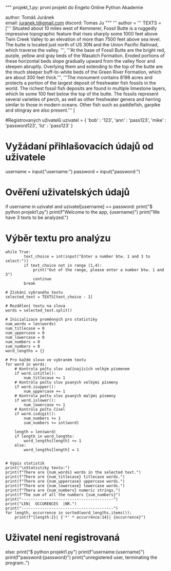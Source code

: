 """
projekt_1.py: první projekt do Engeto Online Python Akademie

author: Tomáš Juránek   
email: juranek.t@gmail.com
discord: Tomas Ju
"""
'''
author =
'''
TEXTS = ['''
Situated about 10 miles west of Kemmerer,
Fossil Butte is a ruggedly impressive
topographic feature that rises sharply
some 1000 feet above Twin Creek Valley
to an elevation of more than 7500 feet
above sea level. The butte is located just
north of US 30N and the Union Pacific Railroad,
which traverse the valley. ''',
 '''At the base of Fossil Butte are the bright
red, purple, yellow and gray beds of the Wasatch
Formation. Eroded portions of these horizontal
beds slope gradually upward from the valley floor
and steepen abruptly. Overlying them and extending
to the top of the butte are the much steeper
buff-to-white beds of the Green River Formation,
which are about 300 feet thick.''',
'''The monument contains 8198 acres and protects
a portion of the largest deposit of freshwater fish
fossils in the world. The richest fossil fish deposits
are found in multiple limestone layers, which lie some
100 feet below the top of the butte. The fossils
represent several varieties of perch, as well as
other freshwater genera and herring similar to those
in modern oceans. Other fish such as paddlefish,
garpike and stingray are also present.'''
]

#Registrovaných uživatelů
uzivatel = {
            'bob' : '123',
            'ann' : 'pass123',
            'mike' : 'password123',
            'liz' : 'pass123'
}

# Vyžádaní přihlašovacích údajů od uživatele
username = input("username:")
password = input("password:")

# Ověření uživatelských údajů
if username in uzivatel and uzivatel[username] == password:
    print("$ python projekt1.py")
    print(f"Welcome to the app, {username}")
    print("We have 3 texts to be analyzed.")


# Výběr textu pro analýzu
    while True:
            text_choice = int(input("Enter a number btw. 1 and 3 to select:"))
            if text_choice not in range (1,4):
                print("Out of the range, please enter a number btw. 1 and 3")
                continue
            break
    
    # Získání vybraného textu
    selected_text = TEXTS[text_choice - 1]

    # Rozdělení textu na slova
    words = selected_text.split()

    # Inicializace proměnných pro statistiky
    num_words = len(words)
    num_titlecase = 0
    num_uppercase = 0
    num_lowercase = 0
    num_numbers = 0
    sum_numbers = 0
    word_lengths = {}
    
    # Pro každé slovo ve vybraném textu
    for word in words:
        # Kontrola počtu slov začínajících velkým písmenem
        if word.istitle():
            num_titlecase += 1
        # Kontrola počtu slov psaných velkými písmeny
        if word.isupper():
            num_uppercase += 1
        # Kontrola počtu slov psaných malými písmeny
        if word.islower():
            num_lowercase += 1
        # Kontrola počtu čísel
        if word.isdigit():
            num_numbers += 1
            sum_numbers += int(word)
        
        length = len(word)
        if length in word_lengths:
            word_lengths[length] += 1
        else:
            word_lengths[length] = 1
        

    # Výpis statistik
    print("\nStatistiky textu:")
    print(f"There are {num_words} words in the selected text.")
    print(f"There are {num_titlecase} titlecase words.")
    print(f"There are {num_uppercase} uppercase words.")
    print(f"There are {num_lowercase} lowercase words.")
    print(f"Thera are {num_numbers} numeric strings.")
    print(f"The sum of all the numbers {sum_numbers}")
    print("----------------------------------------")
    print("LEN|  OCCURENCES  |NR.")
    print("----------------------------------------")
    for length, occurrence in sorted(word_lengths.items()):
        print(f"{length:2}| {'*' * occurrence:14}| {occurrence}")
        
# Uživatel není registrovaná
else:
    print("$ python projekt1.py")
    print(f"username:{username}")
    print(f"password:{password}")
    print("unregistered user, terminating the program..")
